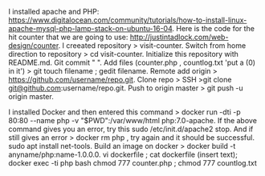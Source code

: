 I installed apache and PHP: https://www.digitalocean.com/community/tutorials/how-to-install-linux-apache-mysql-php-lamp-stack-on-ubuntu-16-04.
Here is the code for the hit counter that we are going to use: http://justintadlock.com/web-design/counter.
I creeated repository > visit-counter.
Switch from home direction to repository > cd visit-counter.
Initialize this repository with README.md.
Git commit " ".
Add files (counter.php , countlog.txt 'put a (0) in it') > git touch filename ; gedit filename.
Remote add origin > https://github.com/username/repo.git.
Clone repo > SSH >git clone git@github.com:username/repo.git.
Push to origin master > git push -u origin master.

 I installed Docker and then entered this command > docker run -dti -p 80:80 --name php -v "$PWD":/var/www/html php:7.0-apache.
If the above command gives you an error, try this sudo /etc/init.d/apache2 stop.
And if still gives an error > docker rm php , try again and it should be successful.
sudo apt install net-tools.
Build an image on docker > docker build -t anyname/php:name-1.0.0.0.
 vi dockerfile ; cat dockerfile (insert text); docker exec -ti php bash
chmod 777 counter.php ; chmod 777 countlog.txt
